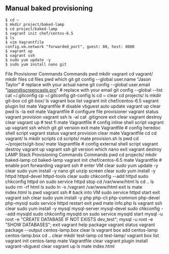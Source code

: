 ## Manual baked provisioning

```
$ cd ~
$ mkdir project/baked-lamp
$ cd project/baked-lamp
$ vagrant init chef/centos-6.5
$ ls
$ vim Vagrantfile
config.vm.network "forwarded_port", guest: 80, host: 8080
$ vagrant up
$ vagrant ssh
$ sudo yum update -y
$ sudo yum install nano git 
```

File Provisioner Commands 
Commands pwd mkdir vagrant cd vagrant/ mkdir files cd files pwd which git git config --global user.name "Jason Taylor" # replace with your actual name git config --global user.email "jason@screencasts.pro" # replace with your email git config --global --list cat ~/.gitconfig cp ~/.gitconfig git-config ls cd ~ clear cd projects/ ls mkdir git-box cd git-box/ ls vagrant box list vagrant init chef/centos-6.5 vagrant plugin list mate Vagrantfile # disable vbguest auto update vagrant up clear pwd ls -la exit mate Vagrantfile # configure file provisioner vagrant status vagrant provision vagrant ssh ls -al cat .gitignore exit clear vagrant destroy clear vagrant up # test fi mate Vagrantfile # config inline shell script vagrant up vagrant ssh which git git version exit mate Vagrantfile # config heredoc shell script vagrant status vagrant provision clear mate Vagrantfile cd cd vagrant/ ls mkdir scripts cd scripts/ mate provision.sh ls pwd cd ~/projects/git-box/ mate Vagrantfile # config external shell script vagrant destroy vagrant up vagrant ssh git version which nano exit vagrant destroy LAMP Stack Provisioning Commands Commands pwd cd projects/ mkdir baked-lamp cd baked-lamp vagrant init chef/centos-6.5 mate Vagrantfile # enable port forwarding vagrant ssh # enter VM clear sudo yum update -y clear sudo yum install -y nano git unzip screen clear sudo yum install -y httpd httpd-devel httpd-tools clear sudo chkconfig --add httpd sudo chkconfig httpd on sudo service httpd stop cd /var/www/html ls cd .. ls sudo rm -rf html ls sudo ln -s /vagrant /var/www/html exit ls mate index.html ls pwd vagrant ssh # back into VM sudo service httpd start exit vagrant ssh clear sudo yum install -y php php-cli php-common php-devel php-mysql sudo service httpd restart exit pwd mate info.php ls vagrant ssh clear sudo yum install -y mysql mysql-server mysql-devel sudo chkconfig --add mysqld sudo chkconfig mysqld on sudo service mysqld start mysql -u root -e "CREATE DATABASE IF NOT EXISTS dev_test"; mysql -u root -e "SHOW DATABASES"; exit vagrant help package vagrant status vagrant package --output centos-lamp.box clear ls vagrant box add centos-lamp centos-lamp.box cd .. clear mkdir test-lamp cd test-lamp/ vagrant box list vagrant init centos-lamp mate Vagrantfile clear vagrant plugin install vagrant-vbguest clear vagrant up ls mate index.html
<!--stackedit_data:
eyJoaXN0b3J5IjpbLTEyOTU4NDIyMDgsNzMwOTk4MTE2XX0=
-->